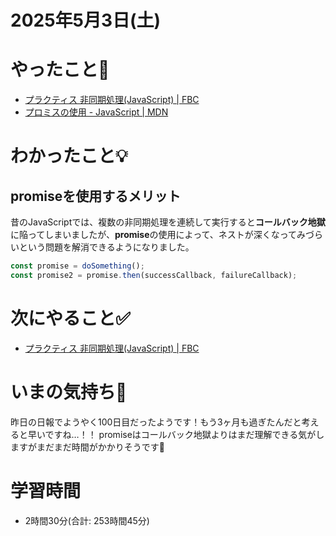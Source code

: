 # 2025年5月3日(土)

# やったこと📝

- [プラクティス 非同期処理\(JavaScript\) \| FBC](https://bootcamp.fjord.jp/practices/204)
- [プロミスの使用 \- JavaScript \| MDN](https://developer.mozilla.org/ja/docs/Web/JavaScript/Guide/Using_promises)

# わかったこと💡

## promiseを使用するメリット
昔のJavaScriptでは、複数の非同期処理を連続して実行すると**コールバック地獄**に陥ってしまいましたが、**promise**の使用によって、ネストが深くなってみづらいという問題を解消できるようになりました。

```javascript
const promise = doSomething();
const promise2 = promise.then(successCallback, failureCallback);
```
# 次にやること✅

- [プラクティス 非同期処理\(JavaScript\) \| FBC](https://bootcamp.fjord.jp/practices/204)

# いまの気持ち🫶

昨日の日報でようやく100日目だったようです！もう3ヶ月も過ぎたんだと考えると早いですね…！！
promiseはコールバック地獄よりはまだ理解できる気がしますがまだまだ時間がかかりそうです💪

# 学習時間

- 2時間30分(合計: 253時間45分)
